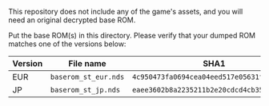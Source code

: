 This repository does not include any of the game's assets, and you will need an original decrypted base ROM.

Put the base ROM(s) in this directory. Please verify that your dumped ROM matches one of the versions below:

| Version | File name            | SHA1                                       |
| ------- | -------------------- | ------------------------------------------ |
| EUR     | `baserom_st_eur.nds` | `4c950473fa0694cea04eed517e05631f529b35ed` |
|  JP     |  `baserom_st_jp.nds` | `eaee3602b8a2235211b2e20cdcd4cb357956a264` |
